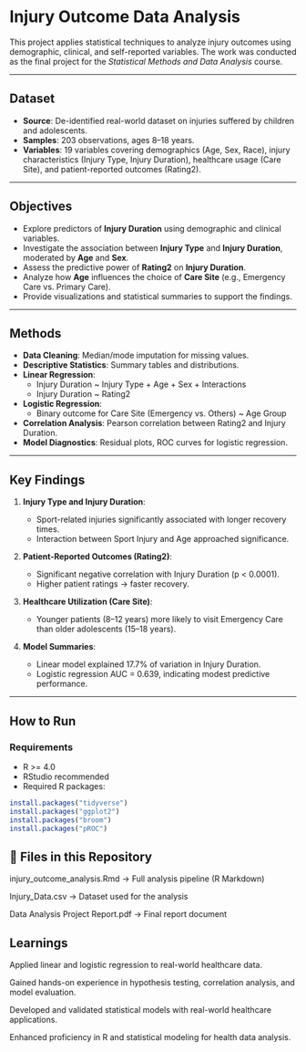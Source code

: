 # Injury Outcome Data Analysis

This project applies statistical techniques to analyze injury outcomes using demographic, clinical, and self-reported variables. The work was conducted as the final project for the *Statistical Methods and Data Analysis* course.

---

## Dataset

- **Source**: De-identified real-world dataset on injuries suffered by children and adolescents.
- **Samples**: 203 observations, ages 8–18 years.
- **Variables**: 19 variables covering demographics (Age, Sex, Race), injury characteristics (Injury Type, Injury Duration), healthcare usage (Care Site), and patient-reported outcomes (Rating2).

---

## Objectives

- Explore predictors of **Injury Duration** using demographic and clinical variables.
- Investigate the association between **Injury Type** and **Injury Duration**, moderated by **Age** and **Sex**.
- Assess the predictive power of **Rating2** on **Injury Duration**.
- Analyze how **Age** influences the choice of **Care Site** (e.g., Emergency Care vs. Primary Care).
- Provide visualizations and statistical summaries to support the findings.

---

## Methods

- **Data Cleaning**: Median/mode imputation for missing values.
- **Descriptive Statistics**: Summary tables and distributions.
- **Linear Regression**:
  - Injury Duration ~ Injury Type + Age + Sex + Interactions
  - Injury Duration ~ Rating2
- **Logistic Regression**:
  - Binary outcome for Care Site (Emergency vs. Others) ~ Age Group
- **Correlation Analysis**: Pearson correlation between Rating2 and Injury Duration.
- **Model Diagnostics**: Residual plots, ROC curves for logistic regression.

---

## Key Findings

1. **Injury Type and Injury Duration**:
   - Sport-related injuries significantly associated with longer recovery times.
   - Interaction between Sport Injury and Age approached significance.

2. **Patient-Reported Outcomes (Rating2)**:
   - Significant negative correlation with Injury Duration (p < 0.0001).
   - Higher patient ratings → faster recovery.

3. **Healthcare Utilization (Care Site)**:
   - Younger patients (8–12 years) more likely to visit Emergency Care than older adolescents (15–18 years).

4. **Model Summaries**:
   - Linear model explained 17.7% of variation in Injury Duration.
   - Logistic regression AUC = 0.639, indicating modest predictive performance.

---

## How to Run

### Requirements

- R >= 4.0
- RStudio recommended
- Required R packages:
```r
install.packages("tidyverse")
install.packages("ggplot2")
install.packages("broom")
install.packages("pROC")
```

## 📁 Files in this Repository
injury_outcome_analysis.Rmd → Full analysis pipeline (R Markdown)

Injury_Data.csv → Dataset used for the analysis

Data Analysis Project Report.pdf → Final report document

## Learnings
Applied linear and logistic regression to real-world healthcare data.

Gained hands-on experience in hypothesis testing, correlation analysis, and model evaluation.

Developed and validated statistical models with real-world healthcare applications.

Enhanced proficiency in R and statistical modeling for health data analysis.
